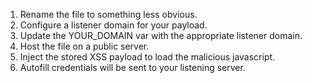 1. Rename the file to something less obvious.
2. Configure a listener domain for your payload.
3. Update the YOUR_DOMAIN var with the appropriate listener domain.
4. Host the file on a public server.
5. Inject the stored XSS payload to load the malicious javascript.
6. Autofill credentials will be sent to your listening server.
